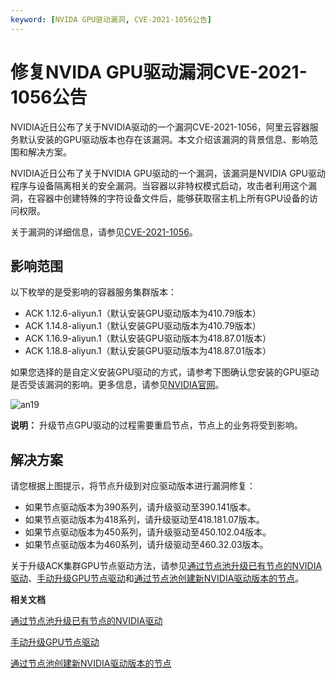 ```yaml
---
keyword: [NVIDA GPU驱动漏洞, CVE-2021-1056公告]
---
```


# 修复NVIDA GPU驱动漏洞CVE-2021-1056公告

NVIDIA近日公布了关于NVIDIA驱动的一个漏洞CVE-2021-1056，阿里云容器服务默认安装的GPU驱动版本也存在该漏洞。本文介绍该漏洞的背景信息、影响范围和解决方案。

NVIDIA近日公布了关于NVIDIA GPU驱动的一个漏洞，该漏洞是NVIDIA GPU驱动程序与设备隔离相关的安全漏洞。当容器以非特权模式启动，攻击者利用这个漏洞，在容器中创建特殊的字符设备文件后，能够获取宿主机上所有GPU设备的访问权限。

关于漏洞的详细信息，请参见[CVE-2021-1056](https://nvidia.custhelp.com/app/answers/detail/a_id/5142)。

## 影响范围

以下枚举的是受影响的容器服务集群版本：

-   ACK 1.12.6-aliyun.1（默认安装GPU驱动版本为410.79版本）
-   ACK 1.14.8-aliyun.1（默认安装GPU驱动版本为410.79版本）
-   ACK 1.16.9-aliyun.1（默认安装GPU驱动版本为418.87.01版本）
-   ACK 1.18.8-aliyun.1（默认安装GPU驱动版本为418.87.01版本）

如果您选择的是自定义安装GPU驱动的方式，请参考下图确认您安装的GPU驱动是否受该漏洞的影响。更多信息，请参见[NVIDIA官网](https://nvidia.custhelp.com/app/answers/detail/a_id/5142)。

![an19](https://static-aliyun-doc.oss-accelerate.aliyuncs.com/assets/img/zh-CN/1332128161/p262160.png)

**说明：** 升级节点GPU驱动的过程需要重启节点，节点上的业务将受到影响。

## 解决方案

请您根据上图提示，将节点升级到对应驱动版本进行漏洞修复：

-   如果节点驱动版本为390系列，请升级驱动至390.141版本。
-   如果节点驱动版本为418系列，请升级驱动至418.181.07版本。
-   如果节点驱动版本为450系列，请升级驱动至450.102.04版本。
-   如果节点驱动版本为460系列，请升级驱动至460.32.03版本。

关于升级ACK集群GPU节点驱动方法，请参见[通过节点池升级已有节点的NVIDIA驱动](/cn.zh-CN/Kubernetes集群用户指南/GPU/NPU/运维管理/通过节点池升级已有节点的NVIDIA驱动.md)、[手动升级GPU节点驱动](/cn.zh-CN/Kubernetes集群用户指南/GPU/NPU/运维管理/手动升级GPU节点驱动.md)和[通过节点池创建新NVIDIA驱动版本的节点](/cn.zh-CN/Kubernetes集群用户指南/GPU/NPU/运维管理/通过节点池创建新NVIDIA驱动版本的节点.md)。

**相关文档**  


[通过节点池升级已有节点的NVIDIA驱动](/cn.zh-CN/Kubernetes集群用户指南/GPU/NPU/运维管理/通过节点池升级已有节点的NVIDIA驱动.md)

[手动升级GPU节点驱动](/cn.zh-CN/Kubernetes集群用户指南/GPU/NPU/运维管理/手动升级GPU节点驱动.md)

[通过节点池创建新NVIDIA驱动版本的节点](/cn.zh-CN/Kubernetes集群用户指南/GPU/NPU/运维管理/通过节点池创建新NVIDIA驱动版本的节点.md)

